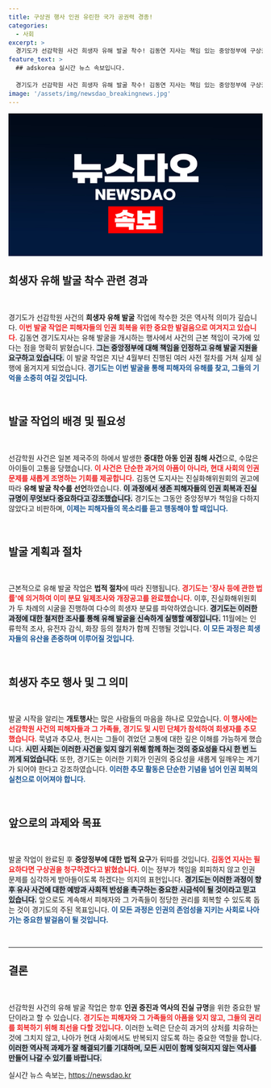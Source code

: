 ```yaml
---
title: 구상권 행사 인권 유린한 국가 공권력 경종!
categories:
  - 사회
excerpt: >
  경기도가 선감학원 사건 희생자 유해 발굴 착수! 김동연 지사는 책임 있는 중앙정부에 구상권 청구할 것을 선언하며 강력한 의지를 드러냈다. 과거의 인권 유린을 되새기고, 다시는 이런 일이 반복되지 않도록 최선을 다하겠다고 약속했다. 클릭하여 자세한 내용 확인하세요!
feature_text: >
  ## adskorea 실시간 뉴스 속보입니다.

  경기도가 선감학원 사건 희생자 유해 발굴 착수! 김동연 지사는 책임 있는 중앙정부에 구상권 청구할 것을 선언하며 강력한 의지를 드러냈다. 과거의 인권 유린을 되새기고, 다시는 이런 일이 반복되지 않도록 최선을 다하겠다고 약속했다. 클릭하여 자세한 내용 확인하세요!
image: '/assets/img/newsdao_breakingnews.jpg'
---
```


<p><img src="/assets/img/newsdao_breakingnews.jpg" alt="adskorea 속보" /></p>

<h2 data-ke-size="size26">희생자 유해 발굴 착수 관련 경과</h2>

<p data-ke-size="size16">&nbsp;</p>

<p>경기도가 선감학원 사건의 <strong>희생자 유해 발굴</strong> 작업에 착수한 것은 역사적 의미가 깊습니다. <b><span style="color: #ee2323;">이번 발굴 작업은 피해자들의 인권 회복을 위한 중요한 발걸음으로 여겨지고 있습니다.</span></b> 김동연 경기도지사는 유해 발굴을 개시하는 행사에서 사건의 근본 책임이 국가에 있다는 점을 명확히 밝혔습니다. <b><span style="background-color: #21538527;">그는 중앙정부에 대해 책임을 인정하고 유해 발굴 지원을 요구하고 있습니다.</span></b> 이 발굴 작업은 지난 4월부터 진행된 여러 사전 절차를 거쳐 실제 실행에 옮겨지게 되었습니다. <b><span style="color: #1a5490;">경기도는 이번 발굴을 통해 피해자의 유해를 찾고, 그들의 기억을 소중히 여길 것입니다.</span></b></p>

<p data-ke-size="size16">&nbsp;</p>

<h2 data-ke-size="size26">발굴 작업의 배경 및 필요성</h2>

<p data-ke-size="size16">&nbsp;</p>

<p>선감학원 사건은 일본 제국주의 하에서 발생한 <strong>중대한 아동 인권 침해 사건</strong>으로, 수많은 아이들이 고통을 당했습니다. <b><span style="color: #ee2323;">이 사건은 단순한 과거의 아픔이 아니라, 현대 사회의 인권 문제를 새롭게 조명하는 기회를 제공합니다.</span></b> 김동연 도지사는 진실화해위원회의 권고에 따라 <strong>유해 발굴 착수를 선언</strong>하였습니다. <b><span style="background-color: #21538527;">이 과정에서 생존 피해자들의 인권 회복과 진실 규명이 무엇보다 중요하다고 강조했습니다.</span></b> 경기도는 그동안 중앙정부가 책임을 다하지 않았다고 비판하며, <b><span style="color: #1a5490;">이제는 피해자들의 목소리를 듣고 행동해야 할 때입니다.</span></b></p>

<p data-ke-size="size16">&nbsp;</p>

<h2 data-ke-size="size26">발굴 계획과 절차</h2>

<p data-ke-size="size16">&nbsp;</p>

<p>근본적으로 유해 발굴 작업은 <strong>법적 절차</strong>에 따라 진행됩니다. <b><span style="color: #ee2323;">경기도는 '장사 등에 관한 법률'에 의거하여 이미 분묘 일제조사와 개장공고를 완료했습니다.</span></b> 이후, 진실화해위원회가 두 차례의 시굴을 진행하여 다수의 희생자 분묘를 파악하였습니다. <b><span style="background-color: #21538527;">경기도는 이러한 과정에 대한 철저한 조사를 통해 유해 발굴을 신속하게 실행할 예정입니다.</span></b> 11월에는 인류학적 조사, 유전자 감식, 화장 등의 절차가 함께 진행될 것입니다. <b><span style="color: #1a5490;">이 모든 과정은 희생자들의 유산을 존중하며 이루어질 것입니다.</span></b></p>

<p data-ke-size="size16">&nbsp;</p>

<h2 data-ke-size="size26">희생자 추모 행사 및 그 의미</h2>

<p data-ke-size="size16">&nbsp;</p>

<p>발굴 시작을 알리는 <strong>개토행사</strong>는 많은 사람들의 마음을 하나로 모았습니다. <b><span style="color: #ee2323;">이 행사에는 선감학원 사건의 피해자들과 그 가족들, 경기도 및 시민 단체가 참석하여 희생자를 추모했습니다.</span></b> 묵념과 추모사, 헌시는 그들이 겪었던 고통에 대한 깊은 이해를 가능하게 했습니다. <b><span style="background-color: #21538527;">시민 사회는 이러한 사건을 잊지 않기 위해 함께 하는 것의 중요성을 다시 한 번 느끼게 되었습니다.</span></b> 또한, 경기도는 이러한 기회가 인권의 중요성을 새롭게 일깨우는 계기가 되어야 한다고 강조하였습니다. <b><span style="color: #1a5490;">이러한 추모 활동은 단순한 기념을 넘어 인권 회복의 실천으로 이어져야 합니다.</span></b></p>

<p data-ke-size="size16">&nbsp;</p>

<h2 data-ke-size="size26">앞으로의 과제와 목표</h2>

<p data-ke-size="size16">&nbsp;</p>

<p>발굴 작업이 완료된 후 <strong>중앙정부에 대한 법적 요구</strong>가 뒤따를 것입니다. <b><span style="color: #ee2323;">김동연 지사는 필요하다면 구상권을 청구하겠다고 밝혔습니다.</span></b> 이는 정부가 책임을 회피하지 않고 인권 문제를 심각하게 받아들이도록 하겠다는 의지의 표현입니다. <b><span style="background-color: #21538527;">경기도는 이러한 과정이 향후 유사 사건에 대한 예방과 사회적 반성을 촉구하는 중요한 시금석이 될 것이라고 믿고 있습니다.</span></b> 앞으로도 계속해서 피해자와 그 가족들이 정당한 권리를 회복할 수 있도록 돕는 것이 경기도의 주된 목표입니다. <b><span style="color: #1a5490;">이 모든 과정은 인권의 존엄성을 지키는 사회로 나아가는 중요한 발걸음이 될 것입니다.</span></b></p>

<p data-ke-size="size16">&nbsp;</p>

<hr>

<h2 data-ke-size="size26">결론</h2>

<p data-ke-size="size16">&nbsp;</p>

<p>선감학원 사건의 유해 발굴 작업은 향후 <strong>인권 증진과 역사의 진실 규명</strong>을 위한 중요한 발단이라고 할 수 있습니다. <b><span style="color: #ee2323;">경기도는 피해자와 그 가족들의 아픔을 잊지 않고, 그들의 권리를 회복하기 위해 최선을 다할 것입니다.</span></b> 이러한 노력은 단순히 과거의 상처를 치유하는 것에 그치지 않고, 나아가 현대 사회에서도 반복되지 않도록 하는 중요한 역할을 합니다. <b><span style="background-color: #21538527;">이러한 역사적 과제가 잘 해결되기를 기대하며, 모든 시민이 함께 잊혀지지 않는 역사를 만들어 나갈 수 있기를 바랍니다.</span></b></p>
실시간 뉴스 속보는, <a href="https://newsdao.kr" rel="dofollow">https://newsdao.kr</a>


